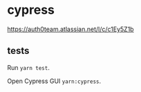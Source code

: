 # cypress
https://auth0team.atlassian.net/l/c/c1Ey5Z1b

## tests

Run `yarn test`.

Open Cypress GUI `yarn:cypress`.

